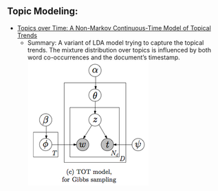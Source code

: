 ## Topic Modeling:


- [Topics over Time: A Non-Markov Continuous-Time Model of Topical Trends](tot-kdd06.pdf)
  - Summary: A variant of LDA model trying to capture the topical trends. The mixture distribution over topics is influenced by both word co-occurrences and the document’s timestamp. [![Example](totkdd06.jpg)](https://raw.github.com/yning/papers/TopicModeling/master/totkdd05.jpg)



